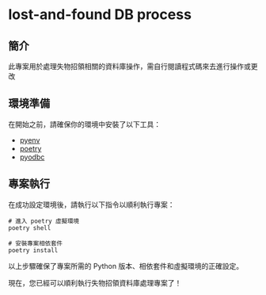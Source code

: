 # lost-and-found DB process
## 簡介
此專案用於處理失物招領相關的資料庫操作，需自行閱讀程式碼來去進行操作或更改

## 環境準備

在開始之前，請確保你的環境中安裝了以下工具：

- [pyenv](https://github.com/pyenv/pyenv)
- [poetry](https://python-poetry.org/)
- [pyodbc](https://github.com/Microsoft/homebrew-mssql-release)

## 專案執行
在成功設定環境後，請執行以下指令以順利執行專案：

```
# 進入 poetry 虛擬環境
poetry shell

# 安裝專案相依套件
poetry install
```
以上步驟確保了專案所需的 Python 版本、相依套件和虛擬環境的正確設定。

現在，您已經可以順利執行失物招領資料庫處理專案了！
